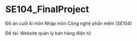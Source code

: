 # SE104_FinalProject
Đồ án cuối kì môn Nhập môn Công nghệ phần mềm (SE104)

Đề tài: Website quản lý bán hàng điện tử 

